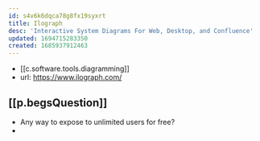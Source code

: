 ```yaml
---
id: s4v6k6dqca78g8fx19syxrt
title: Ilograph
desc: 'Interactive System Diagrams For Web, Desktop, and Confluence'
updated: 1694715283350
created: 1685937912463
---
```


- [[c.software.tools.diagramming]]
- url: https://www.ilograph.com/

## [[p.begsQuestion]]

- Any way to expose to unlimited users for free?
- 